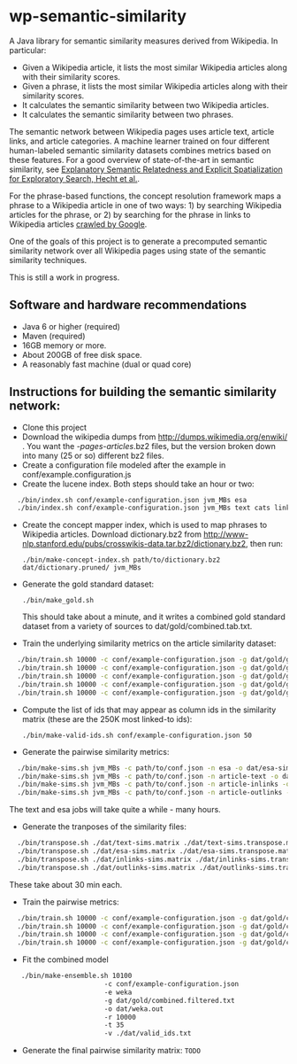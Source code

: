 wp-semantic-similarity
======================
A Java library for semantic similarity measures derived from Wikipedia. In particular:
* Given a Wikipedia article, it lists the most similar Wikipedia articles along with their similarity scores.
* Given a phrase, it lists the most similar Wikipedia articles along with their similarity scores.
* It calculates the semantic similarity between two Wikipedia articles.
* It calculates the semantic similarity between two phrases.

The semantic network between Wikipedia pages uses article text, article links, and article categories. A machine learner trained on four different human-labeled semantic similarity datasets combines metrics based on these features. For a good overview of state-of-the-art in semantic similarity, see [Explanatory Semantic Relatedness and Explicit Spatialization for Exploratory Search, Hecht et al.](http://brenthecht.com/papers/bhecht_sigir2012_ExpSpatialization_SRplusE.pdf).

For the phrase-based functions, the concept resolution framework maps a phrase to a Wikipedia article in one of two ways: 1) by searching 
Wikipedia articles for the phrase, or 2) by searching for the phrase in links to Wikipedia articles [crawled by Google](http://www-nlp.stanford.edu/pubs/crosswikis-data.tar.bz2/).

One of the goals of this project is to generate a precomputed semantic similarity network over all Wikipedia pages using state of the semantic similarity techniques.

This is still a work in progress.

Software and hardware recommendations
-----------
* Java 6 or higher (required)
* Maven (required)
* 16GB memory or more.
* About 200GB of free disk space.
* A reasonably fast machine (dual or quad core)

Instructions for building the semantic similarity network:
-----------
* Clone this project
* Download the wikipedia dumps from http://dumps.wikimedia.org/enwiki/ . You want the *-pages-articles*.bz2 files, but the version broken down into many (25 or so) different bz2 files.
* Create a configuration file modeled after the example in conf/example.configuration.js
* Create the lucene index. Both steps should take an hour or two:

```bash
  ./bin/index.sh conf/example-configuration.json jvm_MBs esa
  ./bin/index.sh conf/example-configuration.json jvm_MBs text cats links main
```

* Create the concept mapper index, which is used to map phrases to Wikipedia articles. Download dictionary.bz2 from http://www-nlp.stanford.edu/pubs/crosswikis-data.tar.bz2/dictionary.bz2, then run:

  `./bin/make-concept-index.sh path/to/dictionary.bz2 dat/dictionary.pruned/ jvm_MBs`
  
* Generate the gold standard dataset:

  `./bin/make_gold.sh`

  This should take about a minute, and it writes a combined gold standard dataset from a variety of sources to dat/gold/combined.tab.txt.

* Train the underlying similarity metrics on the article similarity dataset:

```bash
  ./bin/train.sh 10000 -c conf/example-configuration.json -g dat/gold/gold.titles.similarity.txt  -n inlinks -t dat/dictionary.pruned/ 
  ./bin/train.sh 10000 -c conf/example-configuration.json -g dat/gold/gold.titles.similarity.txt   -n outlinks -t dat/dictionary.pruned/ 
  ./bin/train.sh 10000 -c conf/example-configuration.json -g dat/gold/gold.titles.similarity.txt   -n article-text -t dat/dictionary.pruned/ 
  ./bin/train.sh 10000 -c conf/example-configuration.json -g dat/gold/gold.titles.similarity.txt   -n esa -t dat/dictionary.pruned/ 
  ./bin/train.sh 10000 -c conf/example-configuration.json -g dat/gold/gold.titles.similarity.txt   -n article-cats -t dat/dictionary.pruned/   
```
  
* Compute the list of ids that may appear as column ids in the similarity matrix (these are the 250K most linked-to ids):

  `./bin/make-valid-ids.sh conf/example-configuration.json 50`

* Generate the pairwise similarity metrics:

```bash
  ./bin/make-sims.sh jvm_MBs -c path/to/conf.json -n esa -o dat/esa-sims.matrix -r 500 -v dat/valid_ids.txt
  ./bin/make-sims.sh jvm_MBs -c path/to/conf.json -n article-text -o dat/text-sims.matrix -r 500 -v dat/valid_ids.txt
  ./bin/make-sims.sh jvm_MBs -c path/to/conf.json -n article-inlinks -o dat/inlink-sims.matrix -r 500 -v dat/valid_ids.txt
  ./bin/make-sims.sh jvm_MBs -c path/to/conf.json -n article-outlinks -o dat/outlink-sims.matrix -r 500 -v dat/valid_ids.txt
```
  
  The text and esa jobs will take quite a while - many hours.

* Generate the tranposes of the similarity files:

```bash
  ./bin/transpose.sh ./dat/text-sims.matrix ./dat/text-sims.transpose.matrix 24000 5000
  ./bin/transpose.sh ./dat/esa-sims.matrix ./dat/esa-sims.transpose.matrix 24000 5000
  ./bin/transpose.sh ./dat/inlinks-sims.matrix ./dat/inlinks-sims.transpose.matrix 24000 5000
  ./bin/transpose.sh ./dat/outlinks-sims.matrix ./dat/outlinks-sims.transpose.matrix 24000 5000
```
  
  These take about 30 min each.
  
* Train the pairwise metrics:


```bash
  ./bin/train.sh 10000 -c conf/example-configuration.json -g dat/gold/combined.articles.txt  -n pairwise-inlinks -t dat/dictionary.pruned/ 
  ./bin/train.sh 10000 -c conf/example-configuration.json -g dat/gold/combined.articles.txt  -n pairwise-outlinks -t dat/dictionary.pruned/ 
  ./bin/train.sh 10000 -c conf/example-configuration.json -g dat/gold/combined.articles.txt  -n pairwise-text -t dat/dictionary.pruned/ 
  ./bin/train.sh 10000 -c conf/example-configuration.json -g dat/gold/combined.articles.txt  -n pairwise-esa -t dat/dictionary.pruned/ 
```

* Fit the combined model

```bash
   ./bin/make-ensemble.sh 10100 
                        -c conf/example-configuration.json 
                        -e weka
                        -g dat/gold/combined.filtered.txt 
                        -o dat/weka.out 
                        -r 10000 
                        -t 35 
                        -v ./dat/valid_ids.txt
```

* Generate the final pairwise similarity matrix:
  `TODO`
